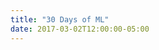 ```yaml
---
title: "30 Days of ML"
date: 2017-03-02T12:00:00-05:00
---
```

<!-- Articles are paginated with only three posts here for example. You can set the number of entries to show on this page with the "pagination" setting in the config file. -->

